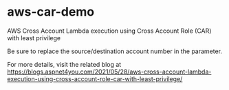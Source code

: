 # aws-car-demo
AWS Cross Account Lambda execution using Cross Account Role (CAR) with least privilege

Be sure to replace the source/destination account number in the parameter.

For more details, visit the related blog at https://blogs.aspnet4you.com/2021/05/28/aws-cross-account-lambda-execution-using-cross-account-role-car-with-least-privilege/
